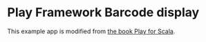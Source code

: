 Play Framework Barcode display
=====================================

This example app is modified from [the book Play for Scala](http://www.manning.com/hilton/).
